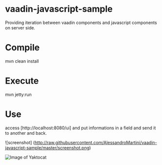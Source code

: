 # vaadin-javascript-sample
Providing iteration between vaadin components and javascript components on server side.

# Compile
mvn clean install

# Execute
mvn jetty:run

# Use
access [http://localhost:8080/ui] and put informations in a field and send it to another and back. 

![screenshot]
(http://raw.githubusercontent.com/AlessandroMartini/vaadin-javascript-sample/master/screenshot.png)

![Image of Yaktocat](https://octodex.github.com/images/yaktocat.png)



